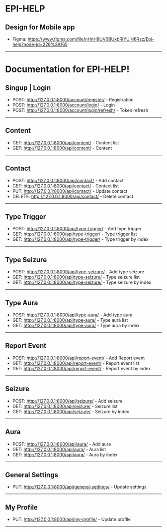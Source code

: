 # EPI-HELP


Design for Mobile app
---------------------
+ Figma: https://www.figma.com/file/nHnH8UV0BUxbRlYUiH6Rzz/Epi-help?node-id=226%3A165

--------------------------------------------------------------------


# Documentation for EPI-HELP!

Singup | Login
--------------
* POST: http://127.0.0.1:8000/account/register/ - Registration
* POST: http://127.0.0.1:8000/account/login/ - Login
* POST: http://127.0.0.1:8000/account/login/refresh/ - Token refresh

--------------------------------------------------------------------

Content
-------
* GET: http://127.0.0.1:8000/api/content/ - Content list
* GET: http://127.0.0.1:8000/api/content/<id> - Content

--------------------------------------------------------

Contact
-------
* POST: http://127.0.0.1:8000/api/contact/ - Add contact
* GET: http://127.0.0.1:8000/api/contact/ - Contact list
* PUT: http://127.0.0.1:8000/api/contact/<id> - Update contact
* DELETE: http://127.0.0.1:8000/api/contact/<id> - Delete contact

------------------------------------------------------------------

Type Trigger
------------
* POST: http://127.0.0.1:8000/api/type-trigger/ - Add type trigger
* GET: http://127.0.0.1:8000/api/type-trigger/ - Type trigger list
* GET: http://127.0.0.1:8000/api/type-trigger/<id> - Type trigger by index

-----------------------------------------------------------------

Type Seizure
------------
* POST: http://127.0.0.1:8000/api/type-seizure/ - Add type seizure
* GET: http://127.0.0.1:8000/api/type-seizure/ - Type seizure list
* GET: http://127.0.0.1:8000/api/type-seizure/<id> - Type seizure by index

-----------------------------------------------------------------

Type Aura
---------
* POST: http://127.0.0.1:8000/api/type-aura/ - Add type aura
* GET: http://127.0.0.1:8000/api/type-aura/ - Type aura list
* GET: http://127.0.0.1:8000/api/type-aura/<id> - Type aura by index

--------------------------------------------------------------------

Report Event
------------
* POST: http://127.0.0.1:8000/api/report-event/ - Add Report event
* GET: http://127.0.0.1:8000/api/report-event/ - Report event list
* GET: http://127.0.0.1:8000/api/report-event/<id> - Report event by index

-----------------------------------------------------------------

Seizure
------------
* POST: http://127.0.0.1:8000/api/seizure/ - Add seizure
* GET: http://127.0.0.1:8000/api/seizure/ - Seizure list
* GET: http://127.0.0.1:8000/api/seizure/<id> - Seizure by index

-----------------------------------------------------------------

Aura
---------
* POST: http://127.0.0.1:8000/api/aura/ - Add aura
* GET: http://127.0.0.1:8000/api/aura/ - Aura list
* GET: http://127.0.0.1:8000/api/aura/<id> - Aura by index

--------------------------------------------------------------------

General Settings
----------------
* PUT: http://127.0.0.1:8000/api/general-settings/ - Update settings

--------------------------------------------------------------------

My Profile
----------------
* PUT: http://127.0.0.1:8000/api/my-profile/ - Update profile

--------------------------------------------------------------------
